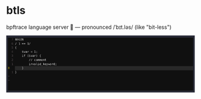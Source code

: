 # btls
bpftrace language server 🐝 — pronounced /ˈbɪt.ləs/ (like "bit-less")

![demo](./docs/demo.gif)
